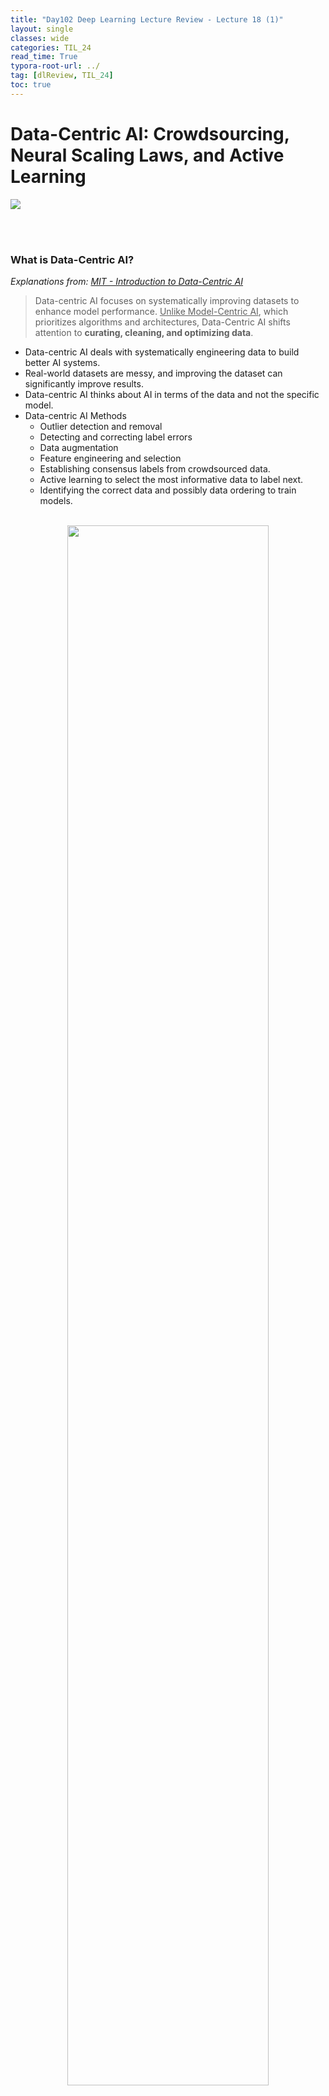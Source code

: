 ```yaml
---
title: "Day102 Deep Learning Lecture Review - Lecture 18 (1)"
layout: single
classes: wide
categories: TIL_24
read_time: True
typora-root-url: ../
tag: [dlReview, TIL_24]
toc: true 
---
```


# Data-Centric AI: Crowdsourcing, Neural Scaling Laws, and Active Learning 

<img src="/blog/images/2024-11-29-TIL24_Day102_DL/IMG_0298.JPG">

<br><Br>

### What is Data-Centric AI?

<I>Explanations from: [MIT - Introduction to Data-Centric AI](https://dcai.csail.mit.edu/)</I>

> Data-centric AI focuses on systematically improving datasets to enhance model performance. <u>Unlike Model-Centric AI</u>, which prioritizes algorithms and architectures, Data-Centric AI shifts attention to **curating, cleaning, and optimizing data**.

- Data-centric AI deals with systematically engineering data to build better AI systems.
- Real-world datasets are messy, and improving the dataset can significantly improve results.
- Data-centric AI thinks about AI in terms of the data and not the specific model.
- Data-centric AI Methods
  - Outlier detection and removal
  - Detecting and correcting label errors
  - Data augmentation
  - Feature engineering and selection
  - Establishing consensus labels from crowdsourced data.
  - Active learning to select the most informative data to label next.
  - Identifying the correct data and possibly data ordering to train models.<Br><br>

<center>
  <img src="/blog/images/2024-11-29-TIL24_Day102_DL/image-20241221170034955.png" width="80%"><br><br>
</center>



**Key Principles**:

1. **Systematic Data Engineering**:
   - Addresses noisy, redundant, and unbalanced datasets to improve model accuracy.
   - Implements methods like outlier detection, label correction, and data augmentation.
2. **Real-World Datasets are Messy**:
   - Many datasets have labeling errors, redundant samples, or poor-quality data points. Improving these can lead to better results than scaling model size or complexity.
3. **Iterative Dataset Improvements**:
   - Involves ongoing refinement of datasets, which includes labeling errors correction, balancing datasets, and focusing on high-quality data.

**Not Data-Centric AI**:

- Doubling dataset size indiscriminately without improving data quality.
- Hand-picking data points based on subjective criteria.





### Data Creation and Curation

- Data Creation is Expensive
  - Datasets may cost millions of dollars to create. 
    - Many companies spend much time getting prompts and dialogues to train LLMs.
  - The COCO dataset for semantic segmentation required over 85,000 annotator hours.<br><br>

- **Curating Datasets**

  - Major issues include:
    - Detecting erroneously labeled instances
    - Identifying inputs with quality problems 
      - Blurry Images
    - Data deduplication
    - Removing unwanted data
      - Toxic data for LLMs
    - Ensuring **no data leakage** between train and data sets
      - When scraping the web, many images may be identical or modified versions of the original
        - JPEG vs. PNG
        - Crops

  - **General Steps**
    - Acquire <u>large</u> amount of data
      - Most may be unlabeled
    - Acquire <u>labels</u> for the data
      - Usually from a human
    - Curate the dataset to remove errors and bad dta
    - Split dataset into appropriate partitions
    - Define metrics and study design for analysis
    - Version the dataset<br><br>

  

#### Crowdsourcing Labels

> Crowdsourcing involves gathering labels for datasets **from a distributed group of annotators**, often using platforms like Amazon Mechanical Turk. This approach is especially beneficial for large-scale datasets where manual labeling of all data is impractical.

- **Key Characteristics:**
  - Scalable: Can label vast amounts of data quickly.
  - Low Cost: Often cheaper than relying on domain experts.
  - Diverse Perspectives: Incorporates multiple viewpoints, which can improve label quality.<br><br>

- **Challenges**:
  1. Annotator Noise:
     - Not all annotators are equally skilled or diligent, leading to errors.
  2. Consistency:
     - Different annotators might interpret tasks differently, introducing variability.
  3. Quality Control:
     - Ensuring high-quality labels from non-expert annotators is challenging.
  4. Applications:
     - Text sentiment analysis, image recognition, medical data annotation.<br><br>



#### Estimating Annotator Quality

> To ensure reliable labels from crowdsourced data, it’s crucial <u>to estimate the quality of each annotator</u>. This allows identifying and weighing annotations based on annotator reliability.

**Estimating Inter-Annotator Agreement**

- We can quantify the confidence that a consensus label is correct via the agreement between annotations for an example:

  <center>
    $\text{Agreement}_i = \frac{1}{|\mathcal{J}_i|} \sum_{j \in \mathcal{J}_i} \left[ Y_{ij} == \hat{Y}_i \right]$ <br><br>
    </center>

- Where we are computing the average number of annotators who agreed on the label.

- We can estimate the quality of an anotator $j$ based on the fraction of their annotations that agree with the consensus label for the same example:

  <center>
    $\text{Quality}_j = \frac{1}{|\mathcal{I}_{j,+}|} \sum_{i \in \mathcal{I}_{j,+}} \left[ Y_{ij} == \hat{Y}_i \right]$<br><br>
  </center>

  - $\text{Quality}_j$: Measures the quality of annotator $j$.

  - $\vert \mathcal{I}_{j,+} \vert $: Total number of items labeled by annotator $j$ in the subset $\mathcal{I} _{j,+}$.   

  - $\sum_{i \in \mathcal{I} _{j,+}}$: Summation over all items $i$ labeled by annotator $j$ in the subset $\mathcal{I} _{j,+}$.     

  - $$\left[ Y _{ij}  = =  \hat{Y} _i \right]$$: Indicator function, which evaluates to 1 if annotator $j$'s label ($Y_{ij}$) matches the predicted/true label ($\hat{Y} _i$), and 0 otherwise.

    <br><br>

<b>Methods to Estimate Annotator Quality</b>

1. **Accuracy Against Gold Standard**

- **Gold Standard**: 
  - Provide annotators with data in <u>which you are 100% confident of the ground truth</u>. 
  - If they poorly annotate this data, <u>you can evaluate</u> whether they are delivering appropriately high-quality data or merely providing you with poor results. 
  - Note that for certain issues, such as semantic segmentation, there is inherent subjective variability in the annotations provided.
- Compare annotator's labels against a small set of verified labels.
- $\text{Accuracy} = \frac{\text{Correct Annotations}}{\text{Total Annotations}}$



2. **Agreement with Other Annotators**

- Measure consistency between annnotators.
- Common metric: **Cohen's Kappa** or **Fleiss' Kappa.**



3. **Model-Based Estimation**

- Use probabilistic models (e.g., Bayesian methods) to estimate annotator reliability based on their label history.



**Problems with Majority Vote**

- Resolving ties is ambiguous.
- A bad annotator and good annotator have an equal impact on estimates.
- If you cannot enumerate a specific list of classes, e.g., natural language outputs, you
  need many annotators to get a consensus. <br><Br>



#### Estimating The Amount of Data We Need for Training

> Determining how much data is necessary to train a machine learning model is <u>a critical step in designing an efficient pipeline.</u> Too little data results in underfitting, while too much data wastes resources.

- For AI products, performance needs to be greater than some threshold.

  - Often these criteria are specified by product managers.

  - **Example**: Cancer detection recall over 99% with less than 5% false positives.

    <Br><br>

<center>
  <img src="/blog/images/2024-11-29-TIL24_Day102_DL/image-20241221192743901.png" width="80%"><br><br>
</center>





**Pareto Curve**

- A **Pareto Curve** is a graphical representation that <u>helps illustrate trade-offs between two competing objectives</u>, often in optimization problems or efficiency analysis. It is used to visualize the Pareto frontier, which is the set of points representing the best possible trade-offs.

**Key Features**:

1. **Pareto Frontier**:
   - The curve or boundary of the Pareto-efficient points where improving one objective leads to a degradation in the other.
   - Any point on the Pareto frontier is optimal in the sense that you cannot improve one objective without worsening the other.
2. **Dominated Points**:
   - Points below the Pareto curve are considered suboptimal because at least one objective can be improved without degrading the other.
3. **Applications**:
   - Data-Centric AI: Trade-offs between data quality and dataset size.
   - Economics: Trade-offs between cost and benefit.
   - Machine Learning: Trade-offs between model accuracy and computational cost.<br><Br>



#### **Error as a Function of Training Data Follows a Power Law**

In machine learning, the error (e.g., test error) of a model often decreases as the size of the training dataset increases. This relationship frequently follows a **power law**:

<center>
  $E(n) = \frac{A}{n^b}+C$<br><br>
</center>



where:

- $E(n)$: The error as a function of training data size $n$.
- $A$: A scaling constant that depends on the model and task complexity.
- $b$: The **power law exponent**, which indicates how quickly the error decreases as the data size grows.
- $C$: The irreducible error (Bayes error), representing the theoretical minimum error the model can achieve.



- Key Features of the **Power Law**

  - **Diminishing Returns**
    - As the size of training data $n$ increases, the error reduction becomes smaller.
    - For small dataset, adding more data significantly reduces error.
    - But, for larger datasets, the error reduction per additional sample diminishes.
  - **Scaling Laws**
    - The power law demonstrates the fundamental scaling behavior of model performance with data size.
    - For complex tasks (e.g., vision, NLP), the power law exponent $b$ is typically small (e.g., $b \approx 0.5$), indicating slower improvements with data scaling.
  - **Universal Behavior:**
    - The power law applies across many machine learning tasks and models, including surprised learning, deep learning, and even unsupervised learning tasks.<br><br>

  

  <center>
    <img src="/blog/images/2024-11-29-TIL24_Day102_DL/image-20241221211256644.png" width="80%"><br><br>
  </center>

  

<br><Br>

### Selecting Data to Label

#### Active Learning for Efficiently Labeling Datasets

> Active Learning is an iterative process to label data points that will maximize the model's performance. Instead of randomly labeling data, it identifies the most **informative samples** to label next.

- Method for determining which samples from a large unlabeled data pool to label that would maximally improve models.
- Active learning is a method for efficiently getting labels for datasets.<br><Br>

<center>
  <img src="/blog/images/2024-11-29-TIL24_Day102_DL/image-20241221212000077.png" width="80%"><br><br>
</center>



- Process:
  1. **Unlabeled Data Pool**
     - Begin with a large pool of unlabeled data.
  2. **Initial Labeling**
     - Label <u>a small subset of the data</u> to train an initial model.
  3. **Select Informative Samples**
     - Use the trained model <u>to rank unlabeled samples by uncertainty</u> (e.g., entropy or margin sampling).
     - <u>Choose the most uncertain samples</u> to label in the next round.
  4. **Iterate**
     - Retrain the model with the newly labeled data and repeat the process.

- **Advantages**
  - **Efficiency**: Saves resources by focusing on the most impactful samples.
  - **Cost Reduction**: Reduces the need to label large datasets.

- **Applications**
  - Annotating medical data, where expert labeling is expensive (e.g., radiology images).
  - Selecting rare concepts in large datasets using methods like **SEALS** (Similarity search for Efficient Active Learning).

<Br><br>
